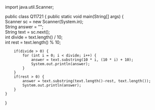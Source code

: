import java.util.Scanner;  
  
public class Q11721 {
    public static void main(String[] args) {  
        Scanner sc = new Scanner(System.in);  
        String answer = "";  
        String text = sc.next();  
        int divide = text.length() / 10;  
        int rest = text.length() % 10;  
  
        if(divide > 0) {  
            for (int i = 0; i < divide; i++) {  
                answer = text.substring(10 * i, (10 * i) + 10);  
                System.out.println(answer);  
            }  
        }  
        if(rest > 0) {  
            answer = text.substring(text.length()-rest, text.length());  
            System.out.println(answer);  
        }  
    }  
}